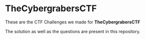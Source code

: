# TheCybergrabersCTF

These are the CTF Challenges we made for **TheCybergrabersCTF** 

The solution as well as the questions are present in this repository.
